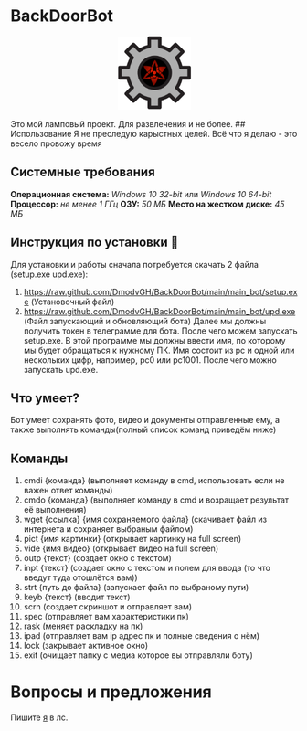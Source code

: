 # BackDoorBot
<div  align="center">
    <p>
        <a  href="#">
            <img  src="https://raw.githubusercontent.com/DmodvGH/BackDoorBot/main/img/logo.png"  width="128px"  height="128px"  alt="py logo" />
        </a>
    </p>
</div>
Это мой ламповый проект. Для развлечения и не более.
## Использование
Я не преследую карыстных целей. Всё что я делаю - это весело провожу время

## Системные требования
**Операционная система:** _Windows 10 32-bit_ или _Windows 10 64-bit_
**Процессор:** _не менее 1 ГГц_
**ОЗУ:** _50 МБ_
**Место на жестком диске:** _45 МБ_

## Инструкция по установки 💾
Для установки и работы сначала потребуется скачать 2 файла (setup.exe upd.exe):
1. https://raw.github.com/DmodvGH/BackDoorBot/main/main_bot/setup.exe (Установочный файл)
2. https://raw.github.com/DmodvGH/BackDoorBot/main/main_bot/upd.exe (Файл запускающий и обновляющий бота)
Далее мы должны получить токен в телеграмме для бота. После чего можем запускать setup.exe. В этой программе мы должны ввести имя, по которому мы будет обращаться к нужному ПК. Имя состоит из pc и одной или нескольких цифр, например, pc0 или pc1001. После чего можно запускать upd.exe.

## Что умеет?
Бот умеет сохранять фото, видео и документы отправленные ему, а также выполнять команды(полный список команд приведём ниже) 
## Команды
1. cmdi {команда}        (выполняет команду в cmd, использовать если не важен ответ команды)
2. cmdo {команда}        (выполняет команду в cmd и возращает результат её выполнения)
3. wget {ссылка} {имя сохраняемого файла} (скачивает файл из интернета и сохраняет выбраным файлом)
4. pict {имя картинки}       (открывает картинку на full screen)
5. vide {имя видео}       (открывает видео на full screen)
6. outp {текст}       (создает окно с текстом)
7. inpt {текст}       (создает окно с текстом и полем для ввода (то что введут туда отошлётся вам))
8. strt {путь до файла}       (запускает файл по выбраному пути)
9. keyb {текст}       (вводит текст)
10. scrn       (создает скриншот и отправляет вам)
11. spec       (отправляет вам характеристики пк)
12. rask       (меняет раскладку на пк)
13. ipad       (отправляет вам ip адрес пк и полные сведения о нём)
14. lock       (закрывает активное окно)
15. exit       (очищает папку с медиа которое вы отправляли боту)

# Вопросы и предложения
Пишите [я]( https://vk.com/dmodv "мне") в лс.